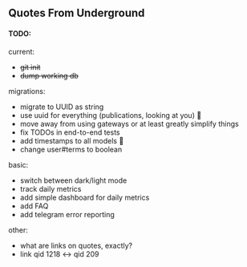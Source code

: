 ## Quotes From Underground

#### TODO:

current:

 * ~~git init~~
 * ~~dump working db~~

migrations:

 * migrate to UUID as string
 * use uuid for everything (publications, looking at you) :facepalm:
 * move away from using gateways or at least greatly simplify things
 * fix TODOs in end-to-end tests
 * add timestamps to all models :facepalm:
 * change user#terms to boolean

basic:

 * switch between dark/light mode
 * track daily metrics
 * add simple dashboard for daily metrics
 * add FAQ
 * add telegram error reporting

other:

 * what are links on quotes, exactly?
 * link qid 1218 <-> qid 209
